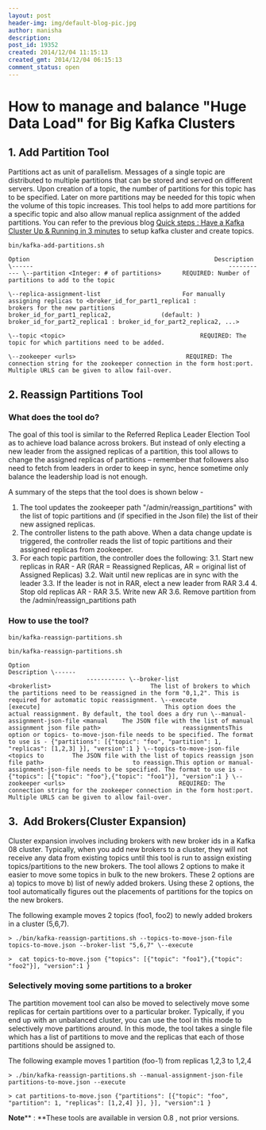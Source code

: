 ```yaml
---
layout: post
header-img: img/default-blog-pic.jpg
author: manisha
description: 
post_id: 19352
created: 2014/12/04 11:15:13
created_gmt: 2014/12/04 06:15:13
comment_status: open
---
```


# How to manage and balance "Huge Data Load" for Big Kafka Clusters

## 1\. Add Partition Tool

Partitions act as unit of parallelism. Messages of a single topic are distributed to multiple partitions that can be stored and served on different servers. Upon creation of a topic, the number of partitions for this topic has to be specified. Later on more partitions may be needed for this topic when the volume of this topic increases. This tool helps to add more partitions for a specific topic and also allow manual replica assignment of the added partitions. You can refer to the previous blog [Quick steps : Have a Kafka Cluster Up & Running in 3 minutes][1] to setup kafka cluster and create topics.

``` 
bin/kafka-add-partitions.sh

Option                                                    Description \------                                                       ----------- \--partition <Integer: # of partitions>      REQUIRED: Number of partitions to add to the topic

\--replica-assignment-list                       For manually assigning replicas to <broker_id_for_part1_replica1 :            brokers for the new partitions broker_id_for_part1_replica2,              (default: ) broker_id_for_part2_replica1 : broker_id_for_part2_replica2, ...>

\--topic <topic>                                      REQUIRED: The topic for which partitions need to be added.

\--zookeeper <urls>                               REQUIRED: The connection string for the zookeeper connection in the form host:port. Multiple URLS can be given to allow fail-over.
 ``` 

## 

## 2\. Reassign Partitions Tool

### What does the tool do?

The goal of this tool is similar to the Referred Replica Leader Election Tool as to achieve load balance across brokers. But instead of only electing a new leader from the assigned replicas of a partition, this tool allows to change the assigned replicas of partitions – remember that followers also need to fetch from leaders in order to keep in sync, hence sometime only balance the leadership load is not enough.

A summary of the steps that the tool does is shown below -

  1. The tool updates the zookeeper path "/admin/reassign_partitions" with the list of topic partitions and (if specified in the Json file) the list of their new assigned replicas.
  2. The controller listens to the path above. When a data change update is triggered, the controller reads the list of topic partitions and their assigned replicas from zookeeper.
  3. For each topic partition, the controller does the following: 3.1. Start new replicas in RAR - AR (RAR = Reassigned Replicas, AR = original list of Assigned Replicas) 3.2. Wait until new replicas are in sync with the leader 3.3. If the leader is not in RAR, elect a new leader from RAR 3.4 4. Stop old replicas AR - RAR 3.5. Write new AR 3.6. Remove partition from the /admin/reassign_partitions path 

### How to use the tool?

``` 
bin/kafka-reassign-partitions.sh

bin/kafka-reassign-partitions.sh

Option                                                        Description \------                                                           ----------- \--broker-list <brokerlist>                            The list of brokers to which the partitions need to be reassigned in the form "0,1,2". This is required for automatic topic reassignment. \--execute [execute]                                   This option does the actual reassignment. By default, the tool does a dry run \--manual-assignment-json-file <manual    The JSON file with the list of manual assignment json file path>                       reassignmentsThis option or topics- to-move-json-file needs to be specified. The format to use is - {"partitions": [{"topic": "foo", "partition": 1, "replicas": [1,2,3] }], "version":1 } \--topics-to-move-json-file <topics to        The JSON file with the list of topics reassign json file path>                         to reassign.This option or manual- assignment-json-file needs to be specified. The format to use is - {"topics": [{"topic": "foo"},{"topic": "foo1"}], "version":1 } \--zookeeper <urls>                                REQUIRED: The connection string for the zookeeper connection in the form host:port. Multiple URLS can be given to allow fail-over. 
 ``` 

## 3.  Add Brokers(Cluster Expansion)

Cluster expansion involves including brokers with new broker ids in a Kafka 08 cluster. Typically, when you add new brokers to a cluster, they will not receive any data from existing topics until this tool is run to assign existing topics/partitions to the new brokers. The tool allows 2 options to make it easier to move some topics in bulk to the new brokers. These 2 options are a) topics to move b) list of newly added brokers. Using these 2 options, the tool automatically figures out the placements of partitions for the topics on the new brokers.

The following example moves 2 topics (foo1, foo2) to newly added brokers in a cluster (5,6,7).

``` 
> ./bin/kafka-reassign-partitions.sh --topics-to-move-json-file topics-to-move.json --broker-list "5,6,7" \--execute

>  cat topics-to-move.json {"topics": [{"topic": "foo1"},{"topic": "foo2"}], "version":1 }

 ``` 

### **Selectively moving some partitions to a broker**

The partition movement tool can also be moved to selectively move some replicas for certain partitions over to a particular broker. Typically, if you end up with an unbalanced cluster, you can use the tool in this mode to selectively move partitions around. In this mode, the tool takes a single file which has a list of partitions to move and the replicas that each of those partitions should be assigned to.

The following example moves 1 partition (foo-1) from replicas 1,2,3 to 1,2,4

``` 
> ./bin/kafka-reassign-partitions.sh --manual-assignment-json-file partitions-to-move.json --execute

> cat partitions-to-move.json {"partitions": [{"topic": "foo", "partition": 1, "replicas": [1,2,4] }], }], "version":1 }
 ```

**Note**** : **These tools are available in version 0.8 , not prior versions.

   [1]: http://xebee.xebia.in/index.php/2014/12/03/quick-steps-have-a-kafka-cluster-up-running-in-3-minutes/
